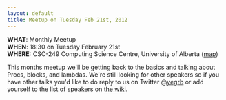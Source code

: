```yaml
---
layout: default
title: Meetup on Tuesday Feb 21st, 2012
---
```


**WHAT**: Monthly Meetup  
**WHEN**: 18:30 on Tuesday February 21st  
**WHERE:** CSC-249 Computing Science Centre, University of Alberta ([map](http://maps.google.ca/maps/place?q=computing+science,+edmonton&hl=en&ftid=0x53a0218a9ccbcfa5:0xaae88fa1314cc64e))

This months meetup we'll be getting back to the basics and talking about Procs, blocks, and lambdas. We're still looking for other speakers so if you have other talks you'd like to do reply to us on Twitter [@yegrb](http://twitter.com/yegrb) or add yourself to the list of speakers on [the wiki](https://github.com/yegrb/yeg-wiki/wiki/Feb-21st%2C-2012-meetup).
